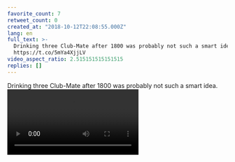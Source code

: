 ```yaml
---
favorite_count: 7
retweet_count: 0
created_at: "2018-10-12T22:08:55.000Z"
lang: en
full_text: >-
  Drinking three Club-Mate after 1800 was probably not such a smart idea.
  https://t.co/5mYa4XjjLV
video_aspect_ratio: 2.515151515151515
replies: []
---
```


Drinking three Club-Mate after 1800 was probably not such a smart idea.
![Embedded Video](https://twitter-media-coderbyheart.s3.eu-north-1.amazonaws.com/1050870958188302336-DpVxj1qWsAEiA8U.mp4)
